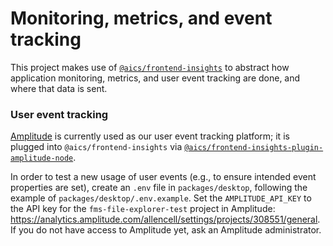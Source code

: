 Monitoring, metrics, and event tracking
=======================================

This project makes use of [`@aics/frontend-insights`](https://aicsbitbucket.corp.alleninstitute.org/projects/SW/repos/frontend-insights/browse/packages/frontend-insights) 
to abstract how application monitoring, metrics, and user event tracking are done, and where that data is sent.

### User event tracking
[Amplitude](https://amplitude.com/) is currently used as our user event tracking platform; it is plugged into `@aics/frontend-insights` via 
[`@aics/frontend-insights-plugin-amplitude-node`](https://aicsbitbucket.corp.alleninstitute.org/projects/SW/repos/frontend-insights/browse/packages/frontend-insights-plugin-amplitude-node).

In order to test a new usage of user events (e.g., to ensure intended event properties are set), create an `.env` file in 
`packages/desktop`, following the example of `packages/desktop/.env.example`. Set the `AMPLITUDE_API_KEY` to the API key for the 
`fms-file-explorer-test` project in Amplitude: https://analytics.amplitude.com/allencell/settings/projects/308551/general. If you 
do not have access to Amplitude yet, ask an Amplitude administrator.
